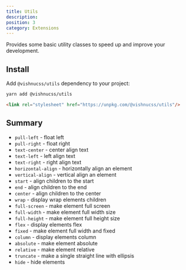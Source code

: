 ```yaml
---
title: Utils
description: 
position: 3
category: Extensions
---
```


Provides some basic utility classes to speed up and improve your development.

## Install

Add `@vishnucss/utils` dependency to your project:

<code-group>
  <code-block label="YARN" active>

  ```bash
  yarn add @vishnucss/utils
  ```

  </code-block>
  <code-block label="CDN">

  ```html
<link rel="stylesheet" href="https://unpkg.com/@vishnucss/utils"/>
  ```

  </code-block>
</code-group>

## Summary

<ul>
  <li><code>pull-left</code> - float left</li>
  <li><code>pull-right</code> - float right</li>
  <li><code>text-center</code> - center align text</li>
  <li><code>text-left</code> - left align text</li>
  <li><code>text-right</code> - right align text</li>
  <li>
    <code>horizontal-align</code> - horizontally align an element
  </li>
  <li><code>vertical-align</code> - vertical align an element</li>
  <li><code>start</code> - align children to the start</li>
  <li><code>end</code> - align children to the end</li>
  <li><code>center</code> - align children to the center</li>
  <li><code>wrap</code> - display wrap elements children</li>
  <li><code>full-screen</code> - make element full screen</li>
  <li><code>full-width</code> - make element full width size</li>
  <li><code>full-height</code> - make element full height size</li>
  <li><code>flex</code> - display elements flex</li>
  <li><code>fixed</code> - make element full width and fixed</li>
  <li><code>column</code> - display elements column</li>
  <li><code>absolute</code> - make element absolute</li>
  <li><code>relative</code> - make element relative</li>
  <li>
    <code>truncate</code> - make a single straight line with
    ellipsis
  </li>
  <li><code>hide</code> - hide elements</li>
</ul>
